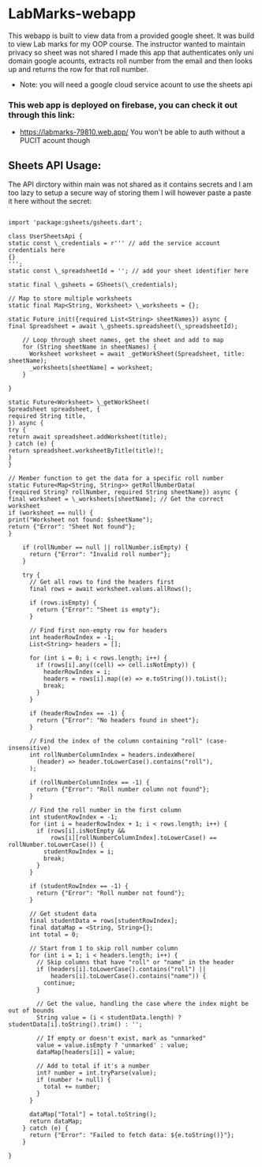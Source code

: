 # LabMarks-webapp

This webapp is built to view data from a provided google sheet.
It was build to view Lab marks for my OOP course. The instructor wanted to maintain privacy so sheet was not shared
I made this app that authenticates only uni domain google acounts, extracts roll number from the email and
then looks up and returns the row for that roll number.

- Note: you will need a google cloud service acount to use the sheets api

### This web app is deployed on firebase, you can check it out through this link:

- https://labmarks-79810.web.app/
  You won't be able to auth without a PUCIT acount though

## Sheets API Usage:

The API dirctory within main was not shared as it contains secrets and I am too lazy to setup a secure way of storing them
I will however paste a paste it here without the secret:

```

import 'package:gsheets/gsheets.dart';

class UserSheetsApi {
static const \_credentials = r''' // add the service account credentials here
{}
''';
static const \_spreadsheetId = ''; // add your sheet identifier here

static final \_gsheets = GSheets(\_credentials);

// Map to store multiple worksheets
static final Map<String, Worksheet> \_worksheets = {};

static Future init({required List<String> sheetNames}) async {
final Spreadsheet = await \_gsheets.spreadsheet(\_spreadsheetId);

    // Loop through sheet names, get the sheet and add to map
    for (String sheetName in sheetNames) {
      Worksheet worksheet = await _getWorkSheet(Spreadsheet, title: sheetName);
      _worksheets[sheetName] = worksheet;
    }

}

static Future<Worksheet> \_getWorkSheet(
Spreadsheet spreadsheet, {
required String title,
}) async {
try {
return await spreadsheet.addWorksheet(title);
} catch (e) {
return spreadsheet.worksheetByTitle(title)!;
}
}

// Member function to get the data for a specific roll number
static Future<Map<String, String>> getRollNumberData(
{required String? rollNumber, required String sheetName}) async {
final worksheet = \_worksheets[sheetName]; // Get the correct worksheet
if (worksheet == null) {
print("Worksheet not found: $sheetName");
return {"Error": "Sheet Not found"};
}

    if (rollNumber == null || rollNumber.isEmpty) {
      return {"Error": "Invalid roll number"};
    }

    try {
      // Get all rows to find the headers first
      final rows = await worksheet.values.allRows();

      if (rows.isEmpty) {
        return {"Error": "Sheet is empty"};
      }

      // Find first non-empty row for headers
      int headerRowIndex = -1;
      List<String> headers = [];

      for (int i = 0; i < rows.length; i++) {
        if (rows[i].any((cell) => cell.isNotEmpty)) {
          headerRowIndex = i;
          headers = rows[i].map((e) => e.toString()).toList();
          break;
        }
      }

      if (headerRowIndex == -1) {
        return {"Error": "No headers found in sheet"};
      }

      // Find the index of the column containing "roll" (case-insensitive)
      int rollNumberColumnIndex = headers.indexWhere(
        (header) => header.toLowerCase().contains("roll"),
      );

      if (rollNumberColumnIndex == -1) {
        return {"Error": "Roll number column not found"};
      }

      // Find the roll number in the first column
      int studentRowIndex = -1;
      for (int i = headerRowIndex + 1; i < rows.length; i++) {
        if (rows[i].isNotEmpty &&
            rows[i][rollNumberColumnIndex].toLowerCase() == rollNumber.toLowerCase()) {
          studentRowIndex = i;
          break;
        }
      }

      if (studentRowIndex == -1) {
        return {"Error": "Roll number not found"};
      }

      // Get student data
      final studentData = rows[studentRowIndex];
      final dataMap = <String, String>{};
      int total = 0;

      // Start from 1 to skip roll number column
      for (int i = 1; i < headers.length; i++) {
        // Skip columns that have "roll" or "name" in the header
        if (headers[i].toLowerCase().contains("roll") ||
            headers[i].toLowerCase().contains("name")) {
          continue;
        }

        // Get the value, handling the case where the index might be out of bounds
        String value = (i < studentData.length) ? studentData[i].toString().trim() : '';

        // If empty or doesn't exist, mark as "unmarked"
        value = value.isEmpty ? 'unmarked' : value;
        dataMap[headers[i]] = value;

        // Add to total if it's a number
        int? number = int.tryParse(value);
        if (number != null) {
          total += number;
        }
      }

      dataMap["Total"] = total.toString();
      return dataMap;
    } catch (e) {
      return {"Error": "Failed to fetch data: ${e.toString()}"};
    }

}

```
